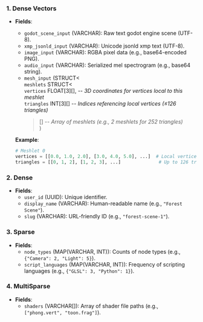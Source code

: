 ### 1. **Dense Vectors**

- **Fields**:
  - `godot_scene_input` (VARCHAR): Raw text godot engine scene (UTF-8).
  - `xmp_jsonld_input` (VARCHAR): Unicode jsonld xmp text (UTF-8).
  - `image_input` (VARCHAR): RGBA pixel data (e.g., base64-encoded PNG).
  - `audio_input` (VARCHAR): Serialized mel spectrogram (e.g., base64 string).
  - `mesh_input` (STRUCT<  
     `meshlets` STRUCT<  
     `vertices` FLOAT[3][], _-- 3D coordinates for vertices local to this meshlet_  
     `triangles` INT[3][] _-- Indices referencing local vertices (≤126 triangles)_
    > [] _-- Array of meshlets (e.g., 2 meshlets for 252 triangles)_  
    > )

  **Example**:

  ```python
  # Meshlet 0
  vertices = [[0.0, 1.0, 2.0], [3.0, 4.0, 5.0], ...]  # Local vertices
  triangles = [[0, 1, 2], [1, 2, 3], ...]              # Up to 126 triangles
  ```

### 2. **Dense**

- **Fields**:
  - `user_id` (UUID): Unique identifier.
  - `display_name` (VARCHAR): Human-readable name (e.g., `"Forest Scene"`).
  - `slug` (VARCHAR): URL-friendly ID (e.g., `"forest-scene-1"`).

### 3. **Sparse**

- **Fields**:
  - `node_types` (MAP(VARCHAR, INT)): Counts of node types (e.g., `{"Camera": 2, "Light": 5}`).
  - `script_languages` (MAP(VARCHAR, INT)): Frequency of scripting languages (e.g., `{"GLSL": 3, "Python": 1}`).

### 4. **MultiSparse**

- **Fields**:
  - `shaders` (VARCHAR[]): Array of shader file paths (e.g., `["phong.vert", "toon.frag"]`).
